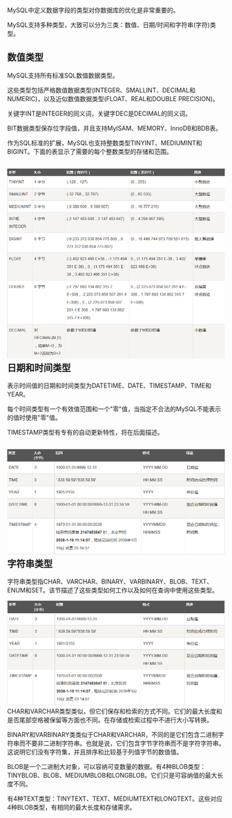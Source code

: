 MySQL中定义数据字段的类型对你数据库的优化是非常重要的。

 MySQL支持多种类型，大致可以分为三类：数值、日期/时间和字符串\(字符\)类型。

## 数值类型

MySQL支持所有标准SQL数值数据类型。

这些类型包括严格数值数据类型\(INTEGER、SMALLINT、DECIMAL和NUMERIC\)，以及近似数值数据类型\(FLOAT、REAL和DOUBLE PRECISION\)。

关键字INT是INTEGER的同义词，关键字DEC是DECIMAL的同义词。

 BIT数据类型保存位字段值，并且支持MyISAM、MEMORY、InnoDB和BDB表。

 作为SQL标准的扩展，MySQL也支持整数类型TINYINT、MEDIUMINT和BIGINT。下面的表显示了需要的每个整数类型的存储和范围。

## ![](/assets/import.png)日期和时间类型

 表示时间值的日期和时间类型为DATETIME、DATE、TIMESTAMP、TIME和YEAR。

每个时间类型有一个有效值范围和一个"零"值，当指定不合法的MySQL不能表示的值时使用"零"值。

TIMESTAMP类型有专有的自动更新特性，将在后面描述。

## ![](/assets/import2.png)字符串类型

字符串类型指CHAR、VARCHAR、BINARY、VARBINARY、BLOB、TEXT、ENUM和SET。该节描述了这些类型如何工作以及如何在查询中使用这些类型。

![](/assets/import3.png)CHAR和VARCHAR类型类似，但它们保存和检索的方式不同。它们的最大长度和是否尾部空格被保留等方面也不同。在存储或检索过程中不进行大小写转换。

BINARY和VARBINARY类类似于CHAR和VARCHAR，不同的是它们包含二进制字符串而不要非二进制字符串。也就是说，它们包含字节字符串而不是字符字符串。这说明它们没有字符集，并且排序和比较基于列值字节的数值值。

BLOB是一个二进制大对象，可以容纳可变数量的数据。有4种BLOB类型：TINYBLOB、BLOB、MEDIUMBLOB和LONGBLOB。它们只是可容纳值的最大长度不同。

 有4种TEXT类型：TINYTEXT、TEXT、MEDIUMTEXT和LONGTEXT。这些对应4种BLOB类型，有相同的最大长度和存储需求。

